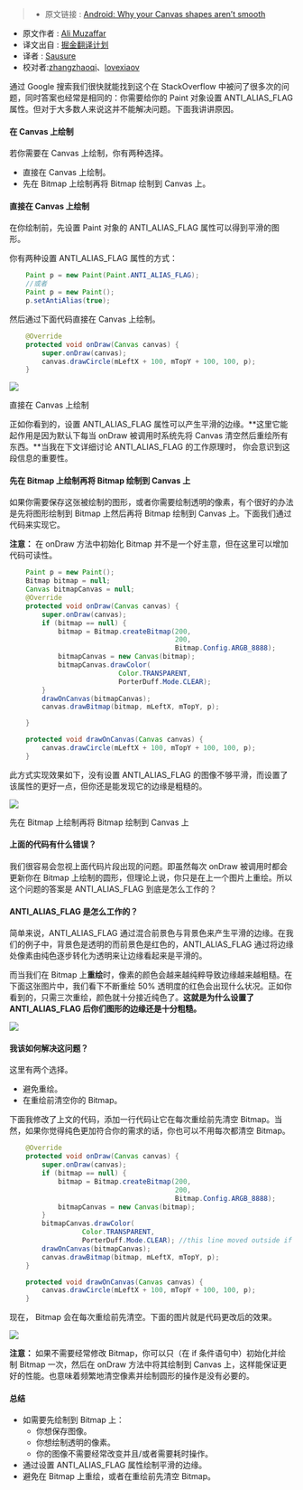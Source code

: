 >* 原文链接 : [Android: Why your Canvas shapes aren’t smooth](https://medium.com/@ali.muzaffar/android-why-your-canvas-shapes-arent-smooth-aa2a3f450eb5#.p3w0sj7cf)
* 原文作者 : [Ali Muzaffar](https://medium.com/@ali.muzaffar)
* 译文出自 : [掘金翻译计划](https://github.com/xitu/gold-miner)
* 译者 : [Sausure](https://github.com/Sausure)
* 校对者:[zhangzhaoqi](https://github.com/joddiy)、[lovexiaov](https://github.com/lovexiaov)


通过 Google 搜索我们很快就能找到这个在 StackOverflow 中被问了很多次的问题，同时答案也经常是相同的：你需要给你的 Paint 对象设置 ANTI_ALIAS_FLAG 属性。但对于大多数人来说这并不能解决问题。下面我讲讲原因。

#### 在 Canvas 上绘制

若你需要在 Canvas 上绘制，你有两种选择。

*   直接在 Canvas 上绘制。
*   先在 Bitmap 上绘制再将 Bitmap 绘制到 Canvas 上。

#### 直接在 Canvas 上绘制

在你绘制前，先设置 Paint 对象的 ANTI_ALIAS_FLAG 属性可以得到平滑的图形。

你有两种设置 ANTI_ALIAS_FLAG 属性的方式：
```java
    Paint p = new Paint(Paint.ANTI_ALIAS_FLAG);
    //或者
    Paint p = new Paint();
    p.setAntiAlias(true);
```
然后通过下面代码直接在 Canvas 上绘制。
```java
    @Override
    protected void onDraw(Canvas canvas) {
        super.onDraw(canvas);
        canvas.drawCircle(mLeftX + 100, mTopY + 100, 100, p);
    }
```
![](https://cdn-images-1.medium.com/max/800/1*n4VKxX92KrpuSOmzm1LDVg.png)

<figcaption>直接在 Canvas 上绘制</figcaption>

正如你看到的，设置 ANTI_ALIAS_FLAG 属性可以产生平滑的边缘。**这里它能起作用是因为默认下每当 onDraw 被调用时系统先将 Canvas 清空然后重绘所有东西。**当我在下文详细讨论 ANTI_ALIAS_FLAG 的工作原理时， 你会意识到这段信息的重要性。

#### 先在 Bitmap 上绘制再将 Bitmap 绘制到 Canvas 上

如果你需要保存这张被绘制的图形，或者你需要绘制透明的像素，有个很好的办法是先将图形绘制到 Bitmap 上然后再将 Bitmap 绘制到 Canvas 上。下面我们通过代码来实现它。

**注意：** 在 onDraw 方法中初始化 Bitmap 并不是一个好主意，但在这里可以增加代码可读性。
```java
    Paint p = new Paint();
    Bitmap bitmap = null;
    Canvas bitmapCanvas = null;
    @Override
    protected void onDraw(Canvas canvas) {
        super.onDraw(canvas);
        if (bitmap == null) {
            bitmap = Bitmap.createBitmap(200,
                                         200,
                                         Bitmap.Config.ARGB_8888);
            bitmapCanvas = new Canvas(bitmap);
            bitmapCanvas.drawColor(
                           Color.TRANSPARENT,
                           PorterDuff.Mode.CLEAR);
        }
        drawOnCanvas(bitmapCanvas);
        canvas.drawBitmap(bitmap, mLeftX, mTopY, p);

    }

    protected void drawOnCanvas(Canvas canvas) {
        canvas.drawCircle(mLeftX + 100, mTopY + 100, 100, p);
    }
```
此方式实现效果如下，没有设置 ANTI_ALIAS_FLAG 的图像不够平滑，而设置了该属性的更好一点，但你还是能发现它的边缘是粗糙的。

![](http://ww1.sinaimg.cn/large/a490147fgw1f3pd1icuf5j209j0i5dgd.jpg)

<figcaption>先在 Bitmap 上绘制再将 Bitmap 绘制到 Canvas 上</figcaption>

#### 上面的代码有什么错误？

我们很容易会忽视上面代码片段出现的问题。即虽然每次 onDraw 被调用时都会更新你在 Bitmap 上绘制的圆形，但理论上说，你只是在上一个图片上重绘。所以这个问题的答案是 ANTI_ALIAS_FLAG 到底是怎么工作的？

#### ANTI_ALIAS_FLAG 是怎么工作的？

简单来说，ANTI_ALIAS_FLAG 通过混合前景色与背景色来产生平滑的边缘。在我们的例子中，背景色是透明的而前景色是红色的，ANTI_ALIAS_FLAG 通过将边缘处像素由纯色逐步转化为透明来让边缘看起来是平滑的。

而当我们在 Bitmap 上**重绘**时，像素的颜色会越来越纯粹导致边缘越来越粗糙。在下面这张图片中，我们看下不断重绘 50% 透明度的红色会出现什么状况。正如你看到的，只需三次重绘，颜色就十分接近纯色了。**这就是为什么设置了 ANTI_ALIAS_FLAG 后你们图形的边缘还是十分粗糙。**

![](http://ww4.sinaimg.cn/large/a490147fgw1f3pd1zamtjj20b405ka9v.jpg)

#### 我该如何解决这问题？

这里有两个选择。

*   避免重绘。
*   在重绘前清空你的 Bitmap。

下面我修改了上文的代码，添加一行代码让它在每次重绘前先清空 Bitmap。当然，如果你觉得纯色更加符合你的需求的话，你也可以不用每次都清空 Bitmap。
```java
    @Override
    protected void onDraw(Canvas canvas) {
        super.onDraw(canvas);
        if (bitmap == null) {
            bitmap = Bitmap.createBitmap(200,
                                         200,
                                         Bitmap.Config.ARGB_8888);
            bitmapCanvas = new Canvas(bitmap);
        }
        bitmapCanvas.drawColor(
                  Color.TRANSPARENT,
                  PorterDuff.Mode.CLEAR); //this line moved outside if
        drawOnCanvas(bitmapCanvas);
        canvas.drawBitmap(bitmap, mLeftX, mTopY, p);
    }

    protected void drawOnCanvas(Canvas canvas) {
        canvas.drawCircle(mLeftX + 100, mTopY + 100, 100, p);
    }
```
现在， Bitmap 会在每次重绘前先清空。下面的图片就是代码更改后的效果。

![](http://ww4.sinaimg.cn/large/a490147fgw1f3pd2chefej208c0hmq3g.jpg)

**注意：** 如果不需要经常修改 Bitmap，你可以只（在 if 条件语句中）初始化并绘制 Bitmap 一次，然后在 onDraw 方法中将其绘制到 Canvas 上，这样能保证更好的性能。也意味着频繁地清空像素并绘制圆形的操作是没有必要的。

#### 总结

*   如需要先绘制到 Bitmap 上：  
    - 你想保存图像。  
    - 你想绘制透明的像素。  
    - 你的图像不需要经常改变并且/或者需要耗时操作。
*   通过设置 ANTI_ALIAS_FLAG 属性绘制平滑的边缘。
*   避免在 Bitmap 上重绘，或者在重绘前先清空 Bitmap。
